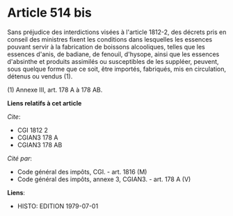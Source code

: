 # Article 514 bis

Sans préjudice des interdictions visées à l'article 1812-2, des décrets pris en conseil des ministres fixent les conditions
dans lesquelles les essences pouvant servir à la fabrication de boissons alcooliques, telles que les essences d'anis, de
badiane, de fenouil, d'hysope, ainsi que les essences d'absinthe et produits assimilés ou susceptibles de les suppléer,
peuvent, sous quelque forme que ce soit, être importés, fabriqués, mis en circulation, détenus ou vendus (1).

(1) Annexe III, art. 178 A à 178 AB.

**Liens relatifs à cet article**

_Cite_:

  - CGI 1812 2
  - CGIAN3 178 A
  - CGIAN3 178 AB

_Cité par_:

  - Code général des impôts, CGI. - art. 1816 (M)
  - Code général des impôts, annexe 3, CGIAN3. - art. 178 A (V)

**Liens**:

  - HISTO: EDITION 1979-07-01
